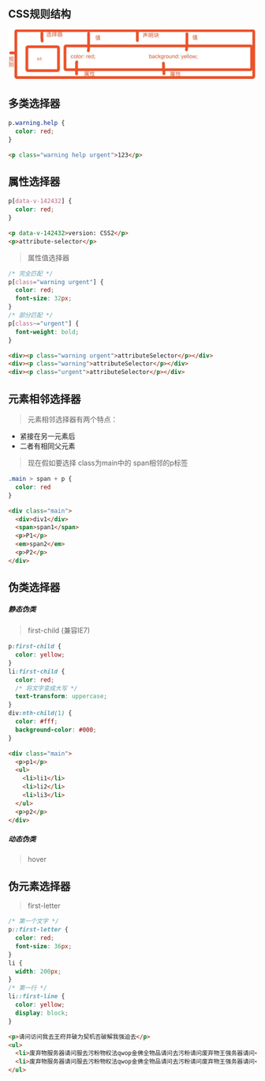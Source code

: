## CSS规则结构
![](./structure.jpeg)

## 多类选择器

```css
p.warning.help {
  color: red;
}
```
```html
<p class="warning help urgent">123</p>
```


## 属性选择器
```css
p[data-v-142432] {
  color: red;
}
```
```html
<p data-v-142432>version: CSS2</p>
<p>attribute-selector</p>
```
> 属性值选择器

```css
/* 完全匹配 */
p[class="warning urgent"] {
  color: red;
  font-size: 32px;
}
/* 部分匹配 */
p[class~="urgent"] {
  font-weight: bold;
}
```

```html
<div><p class="warning urgent">attributeSelector</p></div>
<div><p class="warning">attributeSelector</p></div>
<div><p class="urgent">attributeSelector</p></div>
```

## 元素相邻选择器
> 元素相邻选择器有两个特点：
  - 紧接在另一元素后
  - 二者有相同父元素

> 现在假如要选择 class为main中的 span相邻的p标签

```css
.main > span + p {
  color: red
}
```
```html
<div class="main">
  <div>div1</div>
  <span>span1</span>
  <p>P1</p>
  <em>span2</em>
  <p>P2</p>
</div>
```

## 伪类选择器

##### 静态伪类

> first-child (兼容IE7)
  ```css
  p:first-child {
    color: yellow;
  }
  li:first-child {
    color: red;
    /* 将文字变成大写 */
    text-transform: uppercase;
  }
  div:nth-child(1) {
    color: #fff;
    background-color: #000;
  }
  ```
  ```html
  <div class="main">
    <p>p1</p>
    <ul>
      <li>li1</li>
      <li>li2</li>
      <li>li3</li>
    </ul>
    <p>p2</p>
  </div>
  ```  

##### 动态伪类

> hover

>

## 伪元素选择器

> first-letter
  ```css
  /* 第一个文字 */
  p::first-letter {
    color: red;
    font-size: 36px;
  }
  li {
    width: 200px;
  }
  /* 第一行 */
  li::first-line {
    color: yellow;
    display: block;
  }
  ```
  ```html
  <p>请问访问我去王府井破为契机否破解我强迫去</p>
  <ul>
    <li>废弃物服务器请问服去污粉物权法qwop金佛全物品请问去污粉请问废弃物王强务器请问</li>
    <li>废弃物服务器请问服去污粉物权法qwop金佛全物品请问去污粉请问废弃物王强务器请问</li>
  </ul>
  ```
